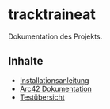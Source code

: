 # tracktraineat

Dokumentation des Projekts.

## Inhalte

- [Installationsanleitung](install.md)
- [Arc42 Dokumentation](arc42.md)
- [Testübersicht](test.md)
